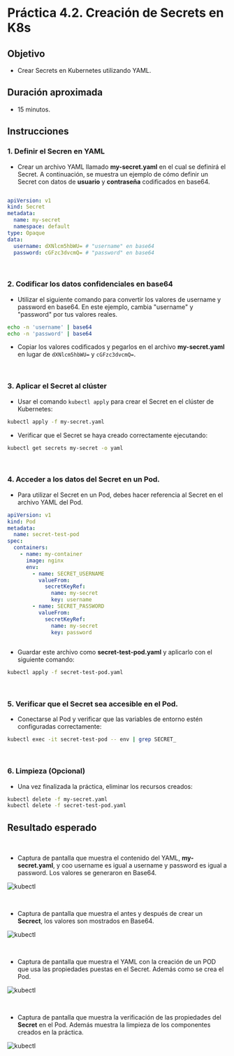 # Práctica 4.2. Creación de Secrets en K8s

## Objetivo
- Crear Secrets en Kubernetes utilizando YAML.


## Duración aproximada
- 15 minutos.

## Instrucciones

### 1. Definir el Secren en YAML

-  Crear un archivo YAML llamado **my-secret.yaml** en el cual se definirá el Secret. A continuación, se muestra un ejemplo de cómo definir un Secret con datos de **usuario** y **contraseña** codificados en base64.

```yaml

apiVersion: v1
kind: Secret
metadata:
  name: my-secret
  namespace: default
type: Opaque
data:
  username: dXNlcm5hbWU= # "username" en base64
  password: cGFzc3dvcmQ= # "password" en base64

```

<br/>

### 2. Codificar los datos confidenciales en base64

- Utilizar el siguiente comando para convertir los valores de username y password en base64. En este ejemplo, cambia "username" y "password" por tus valores reales.

```bash
echo -n 'username' | base64
echo -n 'password' | base64
```

- Copiar los valores codificados y pegarlos en el archivo **my-secret.yaml** en lugar de `dXNlcm5hbWU=` y `cGFzc3dvcmQ=`.

<br/>

### 3. Aplicar el Secret al clúster

- Usar el comando `kubectl apply` para crear el Secret en el clúster de Kubernetes:

```bash
kubectl apply -f my-secret.yaml
```

- Verificar que el Secret se haya creado correctamente ejecutando:

```bash
kubectl get secrets my-secret -o yaml
```

<br/>

### 4. Acceder a los datos del Secret en un Pod.

- Para utilizar el Secret en un Pod, debes hacer referencia al Secret en el archivo YAML del Pod. 



```yaml
apiVersion: v1
kind: Pod
metadata:
  name: secret-test-pod
spec:
  containers:
    - name: my-container
      image: nginx
      env:
        - name: SECRET_USERNAME
          valueFrom:
            secretKeyRef:
              name: my-secret
              key: username
        - name: SECRET_PASSWORD
          valueFrom:
            secretKeyRef:
              name: my-secret
              key: password
 
```

- Guardar este archivo como **secret-test-pod.yaml** y aplicarlo con el siguiente comando:

```bash
kubectl apply -f secret-test-pod.yaml
```

<br/>


### 5. Verificar que el Secret sea accesible en el Pod.

- Conectarse al Pod y verificar que las variables de entorno estén configuradas correctamente:

```bash
kubectl exec -it secret-test-pod -- env | grep SECRET_
```

<br/>

### 6. Limpieza (Opcional)

- Una vez finalizada la práctica, eliminar los recursos creados:


```bash
kubectl delete -f my-secret.yaml
kubectl delete -f secret-test-pod.yaml
```

## Resultado esperado

<br/>

- Captura de pantalla que muestra el contenido del YAML, **my-secret.yaml**, y coo username es igual a username y password es igual a password. Los valores se generaron en Base64.

![kubectl](../images/u4_2_1.png)


<br/>

- Captura de pantalla que muestra  el antes y después de crear un **Secrect**, los valores son mostrados en Base64.

![kubectl](../images/u4_2_2.png)

<br/>

- Captura de pantalla que muestra el YAML con la creación de un POD que usa las propiedades puestas en el Secret. Además como se crea el Pod.

![kubectl](../images/u4_2_3.png)

<br/>

- Captura de pantalla que muestra la verificación de las propiedades del **Secret** en el Pod. Además muestra la limpieza de los componentes creados en la práctica.

![kubectl](../images/u4_2_4.png)
